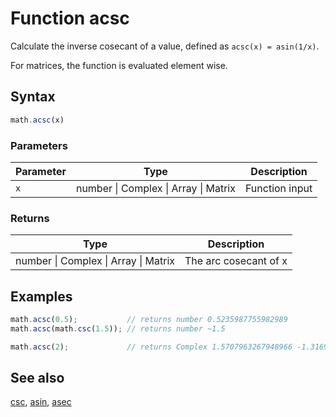 <!-- Note: This file is automatically generated from source code comments. Changes made in this file will be overridden. -->

# Function acsc

Calculate the inverse cosecant of a value, defined as `acsc(x) = asin(1/x)`.

For matrices, the function is evaluated element wise.


## Syntax

```js
math.acsc(x)
```

### Parameters

Parameter | Type | Description
--------- | ---- | -----------
`x` | number &#124; Complex &#124; Array &#124; Matrix | Function input

### Returns

Type | Description
---- | -----------
number &#124; Complex &#124; Array &#124; Matrix | The arc cosecant of x


## Examples

```js
math.acsc(0.5);           // returns number 0.5235987755982989
math.acsc(math.csc(1.5)); // returns number ~1.5

math.acsc(2);             // returns Complex 1.5707963267948966 -1.3169578969248166 i
```


## See also

[csc](csc.md),
[asin](asin.md),
[asec](asec.md)
